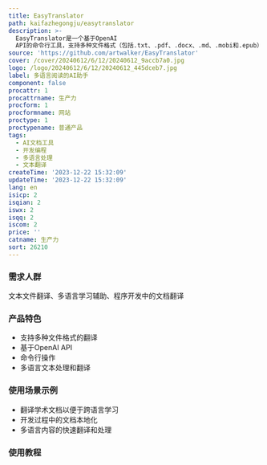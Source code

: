 ```yaml
---
title: EasyTranslator
path: kaifazhegongju/easytranslator
description: >-
  EasyTranslator是一个基于OpenAI
  API的命令行工具，支持多种文件格式（包括.txt、.pdf、.docx、.md、.mobi和.epub）的翻译。它可以轻松地翻译文本文件，消除语言障碍。
source: 'https://github.com/artwalker/EasyTranslator'
cover: /cover/20240612/6/12/20240612_9accb7a0.jpg
logo: /logo/20240612/6/12/20240612_445dceb7.jpg
label: 多语言阅读的AI助手
component: false
procattr: 1
procattrname: 生产力
procform: 1
procformname: 网站
proctype: 1
proctypename: 普通产品
tags:
  - AI文档工具
  - 开发编程
  - 多语言处理
  - 文本翻译
createTime: '2023-12-22 15:32:09'
updateTime: '2023-12-22 15:32:09'
lang: en
isicp: 2
isqian: 2
iswx: 2
isqq: 2
iscom: 2
price: ''
catname: 生产力
sort: 26210
---
```




### 需求人群
文本文件翻译、多语言学习辅助、程序开发中的文档翻译

### 产品特色
- 支持多种文件格式的翻译
- 基于OpenAI API
- 命令行操作
- 多语言文本处理和翻译

### 使用场景示例
- 翻译学术文档以便于跨语言学习
- 开发过程中的文档本地化
- 多语言内容的快速翻译和处理

### 使用教程


  
